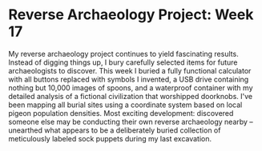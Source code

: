 # Reverse Archaeology Project: Week 17

My reverse archaeology project continues to yield fascinating results. Instead of digging things up, I bury carefully selected items for future archaeologists to discover. This week I buried a fully functional calculator with all buttons replaced with symbols I invented, a USB drive containing nothing but 10,000 images of spoons, and a waterproof container with my detailed analysis of a fictional civilization that worshipped doorknobs. I've been mapping all burial sites using a coordinate system based on local pigeon population densities. Most exciting development: discovered someone else may be conducting their own reverse archaeology nearby – unearthed what appears to be a deliberately buried collection of meticulously labeled sock puppets during my last excavation.